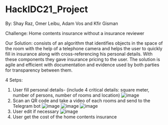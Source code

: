 # HackIDC21_Project
By: Shay Raz, Omer Leibu, Adam Vos and Kfir Gisman

Challenge: Home contents insurance without a insurance reviewer

Our Solution: consists of an algorithm that identifies objects in the space of the room with the help of a telephone camera and helps the user to quickly fill in insurance along with cross-referencing his personal details. With these components they gave insurance pricing to the user. The solution is agile and efficient with documentation and evidence used by both parties for transparency between them.

4 Setps:
1. User fill personal details- (include 4 critical details: square meter, number of persons, number of rooms and location)
![image](https://user-images.githubusercontent.com/57500876/120886493-efc19500-c5f6-11eb-8b7f-4df2c4c49771.png)
2. Scan an QR code and take a video of each rooms and send to the Telegram bot
![image](https://user-images.githubusercontent.com/57500876/120886518-14b60800-c5f7-11eb-8234-56f91ca94c98.png)
![image](https://user-images.githubusercontent.com/57500876/120886594-74acae80-c5f7-11eb-9f20-126d976dfcf8.png)
![image](https://user-images.githubusercontent.com/57500876/120886596-79716280-c5f7-11eb-9a7b-873af524da6c.png)
3. User edit if necessary
![image](https://user-images.githubusercontent.com/57500876/120886551-4202b600-c5f7-11eb-9c52-b4503ce756fc.png)
4. User get the cost of the home contents insurance
